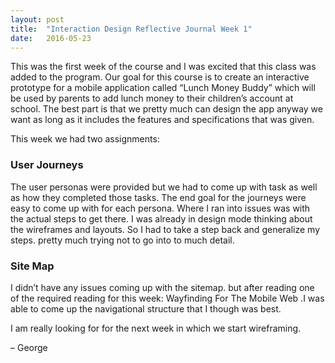 ```yaml
---
layout: post
title:  "Interaction Design Reflective Journal Week 1"
date:   2016-05-23
---
```


This was the first week of the course and I was excited that this class was added to the program. Our goal for this course is to create an interactive prototype for a mobile application called “Lunch Money Buddy” which will be used by parents to add lunch money to their children’s account at school. The best part is that we pretty much can design the app anyway we want as long as it includes the features and specifications that was given.

This week we had two assignments:

<h3>User Journeys</h3>

The user personas were provided but we had to come up with task as well as how they completed those tasks. The end goal for the journeys were easy to come up with for each persona. Where I ran into issues was with the actual steps to get there. I was already in design mode thinking about the wireframes and layouts. So I had to take a step back and generalize my steps. pretty much trying not to go into to much detail.

<h3>Site Map</h3>

I didn’t have any issues coming up with the sitemap. but after reading one of the required reading for this week: Wayfinding For The Mobile Web .I was able to come up the navigational structure that I though was best.

I am really looking for for the next week in which we start wireframing.

– George

